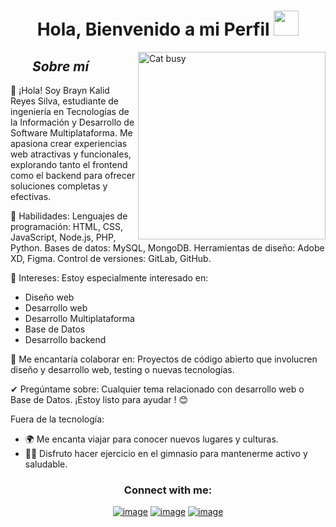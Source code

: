 <h1 align="center">Hola, Bienvenido a mi Perfil <img src="https://media.giphy.com/media/hvRJCLFzcasrR4ia7z/giphy.gif" width="40"></h1>

<img align="right" width=300px alt="Cat busy" src="https://media4.giphy.com/media/v1.Y2lkPTc5MGI3NjExa2lucDJxNjc0eGo4b3c0cHV2aW5iaHdtdW1keG1jbTg3ejc3OWUyaSZlcD12MV9pbnRlcm5hbF9naWZfYnlfaWQmY3Q9Zw/3oKIPnAiaMCws8nOsE/giphy.gif" />

## <img width="30px">&nbsp;***Sobre mí***

👋 ¡Hola! Soy Brayn Kalid Reyes Silva, estudiante de ingeniería en Tecnologías de la Información y Desarrollo de Software Multiplataforma. Me apasiona crear experiencias web atractivas y funcionales, explorando tanto el frontend como el backend para ofrecer soluciones completas y efectivas.

🌟 Habilidades:
Lenguajes de programación: HTML, CSS, JavaScript, Node.js, PHP, Python.
Bases de datos: MySQL, MongoDB.
Herramientas de diseño: Adobe XD, Figma.
Control de versiones: GitLab, GitHub.

🚀 Intereses:
Estoy especialmente interesado en:
- Diseño web
- Desarrollo web
- Desarrollo Multiplataforma
- Base de Datos
- Desarrollo backend

👯 Me encantaría colaborar en:
Proyectos de código abierto que involucren diseño y desarrollo web, testing o nuevas tecnologías.

✔ Pregúntame sobre:
Cualquier tema relacionado con desarrollo web o Base de Datos. ¡Estoy listo para ayudar ! 😊

Fuera de la tecnología:
- 🌍 Me encanta viajar para conocer nuevos lugares y culturas.
- 🏋️‍♂️ Disfruto hacer ejercicio en el gimnasio para mantenerme activo y saludable.

<h3 align="center">Connect with me:</h3>
<div align="center">

[![image](https://img.shields.io/badge/LinkedIn-0077B5?style=for-the-badge&logo=linkedin&logoColor=white)](https://www.linkedin.com/in/kalid-reyes-759961339)
[![image](https://img.shields.io/badge/Instagram-E4405F?style=for-the-badge&logo=instagram&logoColor=white)](https://www.instagram.com/khalid_rm_)
[![image](https://img.shields.io/badge/Gmail-D14836?style=for-the-badge&logo=gmail&logoColor=white)](mailto:brayn4krs@gmail.com)
  
</div>
